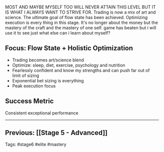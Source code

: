 MOST AND MAYBE MYSELF TOO WILL NEVER ATTAIN THIS LEVEL BUT IT IS WHAT I ALWAYS WANT TO STRIVE FOR.
Trading is now a mix of art and science. The ultimate goal of flow state has been achieved.
Optimizing execution is every thing in this stage.
It's no longer about the money but the mastery of the craft and the mastery of one self.
game has beaten but i will use it to see just what else can i learn about myself?

## Focus: Flow State + Holistic Optimization
- Trading becomes art/science blend
- Optimize: sleep, diet, exercise, psychology and nutrition
- Fearlessly confident and know my strengths and can push far out of limit of sizing
- Exponential bet sizing is everything
- Peak execution focus

## Success Metric
Consistent exceptional performance



---
## Previous: [[Stage 5 - Advanced]]

Tags: #stage6 #elite #mastery
